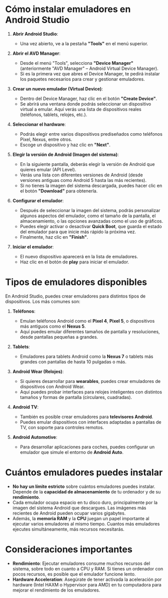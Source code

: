 # **Cómo instalar emuladores en Android Studio**

1. **Abrir Android Studio**:
   - Una vez abierto, ve a la pestaña **"Tools"** en el menú superior.
   
2. **Abrir el AVD Manager**:
   - Desde el menú "Tools", selecciona **"Device Manager"** (anteriormente "AVD Manager" – Android Virtual Device Manager).
   - Si es la primera vez que abres el Device Manager, te pedirá instalar los paquetes necesarios para crear y gestionar emuladores.

3. **Crear un nuevo emulador (Virtual Device)**:
   - Dentro del Device Manager, haz clic en el botón **"Create Device"**.
   - Se abrirá una ventana donde podrás seleccionar un dispositivo virtual a emular. Aquí verás una lista de dispositivos reales (teléfonos, tablets, relojes, etc.).

4. **Seleccionar el hardware**:
   - Podrás elegir entre varios dispositivos prediseñados como teléfonos Pixel, Nexus, entre otros.
   - Escoge un dispositivo y haz clic en **"Next"**.

5. **Elegir la versión de Android (Imagen del sistema)**:
   - En la siguiente pantalla, deberás elegir la versión de Android que quieres emular (API Level).
   - Verás una lista con diferentes versiones de Android (desde versiones antiguas como Android 5 hasta las más recientes).
   - Si no tienes la imagen del sistema descargada, puedes hacer clic en el botón **"Download"** para obtenerla.

6. **Configurar el emulador**:
   - Después de seleccionar la imagen del sistema, podrás personalizar algunos aspectos del emulador, como el tamaño de la pantalla, el almacenamiento, o las opciones avanzadas como el uso de gráficos.
   - Puedes elegir activar o desactivar **Quick Boot**, que guarda el estado del emulador para que inicie más rápido la próxima vez.
   - Finalmente, haz clic en **"Finish"**.

7. **Iniciar el emulador**:
   - El nuevo dispositivo aparecerá en la lista de emuladores.
   - Haz clic en el botón de **play** para iniciar el emulador.

# **Tipos de emuladores disponibles**

En Android Studio, puedes crear emuladores para distintos tipos de dispositivos. Los más comunes son:

1. **Teléfonos**:
   - Emulan teléfonos Android como el **Pixel 4**, **Pixel 5**, o dispositivos más antiguos como el **Nexus 5**.
   - Aquí puedes emular diferentes tamaños de pantalla y resoluciones, desde pantallas pequeñas a grandes.

2. **Tablets**:
   - Emuladores para tablets Android como la **Nexus 7** o tablets más grandes con pantallas de hasta 10 pulgadas o más.

3. **Android Wear (Relojes)**:
   - Si quieres desarrollar para **wearables**, puedes crear emuladores de dispositivos con Android Wear.
   - Aquí puedes probar interfaces para relojes inteligentes con distintos tamaños y formas de pantalla (circulares, cuadradas).

4. **Android TV**:
   - También es posible crear emuladores para **televisores Android**.
   - Puedes emular dispositivos con interfaces adaptadas a pantallas de TV, con soporte para controles remotos.

5. **Android Automotive**:
   - Para desarrollar aplicaciones para coches, puedes configurar un emulador que simule el entorno de **Android Auto**.

# **Cuántos emuladores puedes instalar**

- **No hay un límite estricto** sobre cuántos emuladores puedes instalar. Depende de la **capacidad de almacenamiento** de tu ordenador y de su **rendimiento**.
- Cada emulador ocupa espacio en tu disco duro, principalmente por la imagen del sistema Android que descargues. Las imágenes más recientes de Android pueden ocupar varios gigabytes.
- Además, la **memoria RAM** y la **CPU** juegan un papel importante al ejecutar varios emuladores al mismo tiempo. Cuantos más emuladores ejecutes simultáneamente, más recursos necesitarás.

# **Consideraciones importantes**

- **Rendimiento**: Ejecutar emuladores consume muchos recursos del sistema, sobre todo en cuanto a CPU y RAM. Si tienes un ordenador con pocos recursos, es posible que el emulador funcione lento.
- **Hardware Acceleration**: Asegúrate de tener activada la aceleración por hardware (Intel HAXM o Hypervisor para AMD) en tu computadora para mejorar el rendimiento de los emuladores.
  
